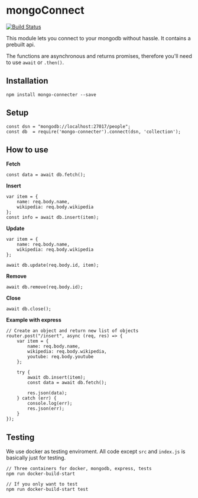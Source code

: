 # mongoConnect

[![Build Status](https://travis-ci.org/Nicklas766/bth-ramverk2.svg?branch=master)](https://travis-ci.org/Nicklas766/bth-ramverk2)


This module lets you connect to your mongodb without hassle. It contains a
prebuilt api.

The functions are asynchronous and returns promises, therefore you'll need to
use `await` or `.then()`.

## Installation

```
npm install mongo-connecter --save
```

## Setup
```
const dsn = "mongodb://localhost:27017/people";
const db  = require('mongo-connecter').connect(dsn, 'collection');
```

## How to use


**Fetch**
```
const data = await db.fetch();
```

**Insert**
```
var item = {
    name: req.body.name,
    wikipedia: req.body.wikipedia
};
const info = await db.insert(item);
```

**Update**
```
var item = {
    name: req.body.name,
    wikipedia: req.body.wikipedia
};

await db.update(req.body.id, item);
```

**Remove**
```
await db.remove(req.body.id);
```

**Close**
```
await db.close();
```

**Example with express**
```
// Create an object and return new list of objects
router.post("/insert", async (req, res) => {
    var item = {
        name: req.body.name,
        wikipedia: req.body.wikipedia,
        youtube: req.body.youtube
    };

    try {
        await db.insert(item);
        const data = await db.fetch();

        res.json(data);
    } catch (err) {
        console.log(err);
        res.json(err);
    }
});
```

## Testing

We use docker as testing enviroment. All code except `src` and `index.js` is basically just for
testing.

```
// Three containers for docker, mongodb, express, tests
npm run docker-build-start

// If you only want to test
npm run docker-build-start test
```
